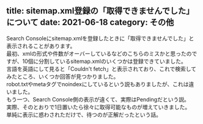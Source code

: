 title: sitemap.xml登録の「取得できませんでした」について
date: 2021-06-18
category: その他
---


Search Consoleにsitemap.xmlを登録したときに「取得できませんでした」と表示されることがあります。  
最初、xmlの形式や件数がオーバーしているなどのこちらのミスかと思ったのですが、10個に分割しているsitemap.xmlのいくつかは登録できていました。  
言語を英語にして見ると「Couldn't fetch」と表示されており、これで検索してみたところ、いくつか回答が見つかりました。  
robot.txtやmetaタグでnoindexにしているという説もありましたが、これは違いました。  
もう一つ、Search Console側の表示が違くて、実際はPendingだという説。  
実際、そのとおりで1日置いたら徐々に取得可能なものが増えていきました。  
単純に表示に惑わされただけで、待つのが正解だったという話。